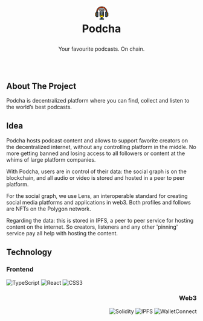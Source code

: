<h1>
<p align="center">
  <img src="./public/podcha.png">
  <br>Podcha
</h1>
  <p align="center">
    Your favourite podcasts. On chain.
    <br />
    </p>
</p>
</br>
</br>

## About The Project
Podcha is decentralized platform where you can find, collect and listen to the world’s best podcasts.

## Idea

Podcha hosts podcast content and allows to support favorite creators on the decentralized internet, without any controlling platform in the middle. No more getting banned and losing access to all followers or content at the whims of large platform companies.

With Podcha, users are in control of their data: the social graph is on the blockchain, and all audio or video is stored and hosted in a peer to peer platform.

For the social graph, we use Lens, an interoperable standard for creating social media platforms and applications in web3. Both profiles and follows are NFTs on the Polygon network.

Regarding the data: this is stored in IPFS, a peer to peer service for hosting content on the internet. So creators, listeners and any other 'pinning' service pay all help with hosting the content.


## Technology

<h3 >
  Frontend
</h3>

![TypeScript](https://img.shields.io/badge/TypeScript-007ACC?style=for-the-badge&logo=typescript&logoColor=white) 
![React](https://img.shields.io/badge/react-%2320232a.svg?style=for-the-badge&logo=react&logoColor=%2361DAFB)
![CSS3](https://img.shields.io/badge/css3-%231572B6.svg?style=for-the-badge&logo=css3&logoColor=white)

<div align="right">
<h3 >
  Web3
</h3>

![Solidity](https://img.shields.io/badge/Solidity-%23363636.svg?style=for-the-badge&logo=solidity&logoColor=white)
![IPFS](https://img.shields.io/badge/-IPFS%2FFilecoin-green?style=for-the-badge)
![WalletConnect](https://img.shields.io/badge/-WalletConnect-black?style=for-the-badge)

</div>
